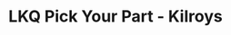 ---
title: "LKQ Pick Your Part - Kilroys"
url: /los-angeles/lkq-pick-your-part-kilroys/
shop: car parts
---